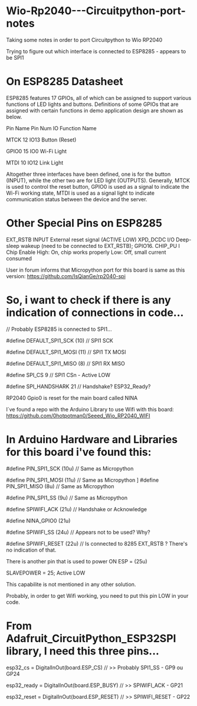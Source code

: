 # Wio-Rp2040---Circuitpython-port-notes
Taking some notes in order to port Circuitpython to Wio RP2040

Trying to figure out which interface is connected to ESP8285 - appears to be SPI1

# On ESP8285 Datasheet
ESP8285 features 17 GPIOs, all of which can be assigned to support various functions of LED lights and buttons. Definitions of some GPIOs that are assigned with certain functions
in demo application design are shown as below.

Pin Name	Pin Num		IO	Function Name

MTCK 		12		IO13	Button (Reset)

GPIO0		15		IO0	Wi-Fi Light

MTDI		10		IO12	Link Light


Altogether three interfaces have been defined, one is for the button (INPUT), while the other two are for LED light (OUTPUTS). Generally, MTCK is used to control the reset button, GPIO0 is used as a signal to indicate the Wi-Fi working state, MTDI is used as a signal light to indicate communication status between the device and the server.

# Other Special Pins on ESP8285
EXT_RSTB  	INPUT	External reset signal (ACTIVE LOW)
XPD_DCDC 	I/O 	Deep-sleep wakeup (need to be connected to EXT_RSTB); GPIO16.
CHIP_PU 	I	Chip Enable
			High: On, chip works properly
			Low: Off, small current consumed

User in forum informs that Micropython port for this board is same as this version:
https://github.com/IsQianGe/rp2040-spi


# So, i want to check if there is any indication of connections in code...

// Probably ESP8285 is connected to SPI1...

#define DEFAULT_SPI1_SCK        (10)	// SPI1 SCK

#define DEFAULT_SPI1_MOSI       (11)	// SPI1 TX MOSI

#define DEFAULT_SPI1_MISO       (8)	// SPI1 RX MISO

#define SPI_CS   9 			// SPI1 CSn - Active LOW

#define SPI_HANDSHARK   21 		// Handshake? ESP32_Ready?

RP2040 Gpio0 is reset for the main board called NINA

I´ve found a repo with the Arduino Library to use Wifi with this board:
https://github.com/0hotpotman0/Seeed_Wio_RP2040_WIFI

# In Arduino Hardware and Libraries for this board i've found this:

#define PIN_SPI1_SCK   (10u) // Same as Micropython

#define PIN_SPI1_MOSI  (11u) // Same as Micropython
]
#define PIN_SPI1_MISO  (8u) // Same as Micropython

#define PIN_SPI1_SS    (9u) // Same as Micropython


#define SPIWIFI_ACK (21u)    // Handshake or Acknowledge

#define NINA_GPIO0 (21u)

#define SPIWIFI_SS (24u) // Appears not to be used? Why?

#define SPIWIFI_RESET (22u) // Is connected to 8285 EXT_RSTB ? There's no indication of that.


There is another pin that is used to power ON ESP = (25u)

SLAVEPOWER = 25; Active LOW

This capabilite is not mentioned in any other solution.

Probably, in order to get Wifi working, you need to put this pin LOW in your code.

# From Adafruit_CircuitPython_ESP32SPI library, I need this three pins...
esp32_cs 	= DigitalInOut(board.ESP_CS) 	// >> Probably SPI1_SS - GP9 ou GP24

esp32_ready 	= DigitalInOut(board.ESP_BUSY) 	// >> SPIWIFI_ACK      - GP21

esp32_reset 	= DigitalInOut(board.ESP_RESET) // >> SPIWIFI_RESET    - GP22



